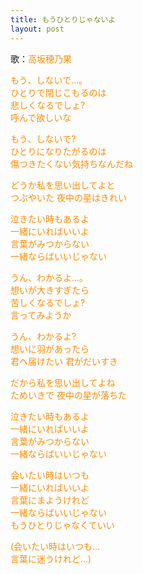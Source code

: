 ```yaml
---
title: もうひとりじゃないよ
layout: post
---
```

歌：<font color="darkorange">高坂穂乃果</font>

<p><font color="darkorange">もう、しないで…。<br />
ひとりで閉じこもるのは<br />
悲しくなるでしょ?<br />
呼んで欲しいな</font></p>

<p><font color="darkorange">もう、しないで?<br />
ひとりになりたがるのは<br />
傷つきたくない気持ちなんだね</font></p>

<p><font color="darkorange">どうか私を思い出してよと<br />
つぶやいた 夜中の星はきれい</font></p>

<p><font color="darkorange">泣きたい時もあるよ<br />
一緒にいればいいよ<br />
言葉がみつからない<br />
一緒ならばいいじゃない</font></p>

<p><font color="darkorange">うん、わかるよ…。<br />
想いが大きすぎたら<br />
苦しくなるでしょ?<br />
言ってみようか</font></p>

<p><font color="darkorange">うん、わかるよ?<br />
想いに羽があったら<br />
君へ届けたい 君がだいすき</font></p>

<p><font color="darkorange">だから私を思い出してよね<br />
ためいきで 夜中の星が落ちた</font></p>

<p><font color="darkorange">泣きたい時もあるよ<br />
一緒にいればいいよ<br />
言葉がみつからない<br />
一緒ならばいいじゃない</font></p>

<p><font color="darkorange">会いたい時はいつも<br />
一緒にいればいいよ<br />
言葉にまようけれど<br />
一緒ならばいいじゃない<br />
もうひとりじゃなくていい</font></p>

<p><font color="darkorange">(会いたい時はいつも…<br />
言葉に迷うけれど…)</font></p>